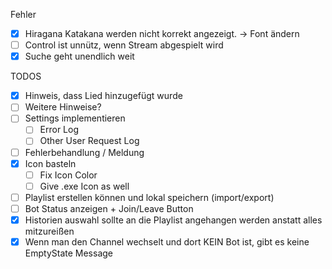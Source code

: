 Fehler
- [x] Hiragana Katakana werden nicht korrekt angezeigt. -> Font ändern
- [ ] Control ist unnütz, wenn Stream abgespielt wird
- [x] Suche geht unendlich weit

TODOS
- [x] Hinweis, dass Lied hinzugefügt wurde
- [ ] Weitere Hinweise?
- [ ] Settings implementieren
  - [ ] Error Log
  - [ ] Other User Request Log
- [ ] Fehlerbehandlung / Meldung
- [x] Icon basteln
  - [ ] Fix Icon Color  
  - [ ] Give .exe Icon as well
- [ ] Playlist erstellen können und lokal speichern (import/export)
- [ ] Bot Status anzeigen + Join/Leave Button
- [x] Historien auswahl sollte an die Playlist angehangen werden anstatt alles mitzureißen 
- [x] Wenn man den Channel wechselt und dort KEIN Bot ist, gibt es keine EmptyState Message